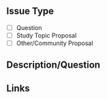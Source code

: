 ## Issue Type

- [ ] Question
- [ ] Study Topic Proposal
- [ ] Other/Community Proposal

## Description/Question

## Links
